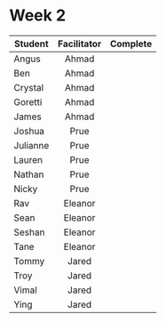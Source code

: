 # Week 2

| Student | Facilitator | Complete |
| ------- | :---------: | :------: |
| Angus |   Ahmad        |          |
| Ben |       Ahmad         |          |
| Crystal |  Ahmad               |          |
| Goretti |  Ahmad            |          |
| James |     Ahmad          |          |
| Joshua |    Prue            |          |
| Julianne |  Prue             |          |
| Lauren |    Prue            |      |
| Nathan |    Prue            |      |
| Nicky |     Prue           |      |
| Rav |       Eleanor         |       |
| Sean |      Eleanor          |       |
| Seshan |  Eleanor              |       |
| Tane |     Eleanor           |       |
| Tommy |     Jared           |     |
| Troy |      Jared          |     |
| Vimal |     Jared           |     |
| Ying |      Jared          |     |

<!-- ✔️ or ❌ -->
